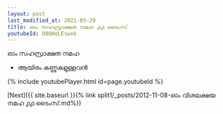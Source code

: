 ```yaml
---
layout: post
last_modified_at: 2021-03-29
title: ഓം സഹസ്രാക്ഷത നമഹ ൧൧ ടൈംസ്
youtubeId: O8QHoLEswxk
---
```

 
 
 ഓം സഹസ്രാക്ഷത നമഹ 
 
 -  ആയിരം കണ്ണുകളുള്ളവൻ 
 
  
 
  
 
 
 
 
 
 


{% include youtubePlayer.html id=page.youtubeId %}
 
[Next]({{ site.baseurl }}{% link  split1/_posts/2012-11-08-ഓം വിശലക്ഷയ നമഹ ൧൧ ടൈംസ്.md%})
 
